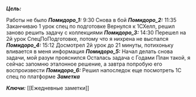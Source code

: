 
***Цель:***  

Работы  не было
***Помидоро_1:*** 9:30
	Снова в бой 
***Помидоро_2:*** 11:35
	Заканчиваю 1 урок спец по подготовке
	Вернулся к 1СХелп, решил заново решить задачу с коллекциями
***Помидоро_3:*** 14:30 
	Перешел на 2й урок СпецПоПодготовке, потому что я нихрена не выспался
***Помидоро_4:*** 15:12
	Досмотрел 2й урок до 21 минуты, потихоньку вливается в меня информация
***Помидоро_5:*** 
	Начал делать снова задачи, мой разум прояснился
	Осталась задача с Годами
	План такой, я сейчас запомню эталонное решение, а завтра попробую его воспроизвести
***Помидоро_6:*** 
	Решил напоследок еще посмотреть 1С спец по платформе
***Заметка*** 


***Ключи:*** [[Ежедневные заметки]]